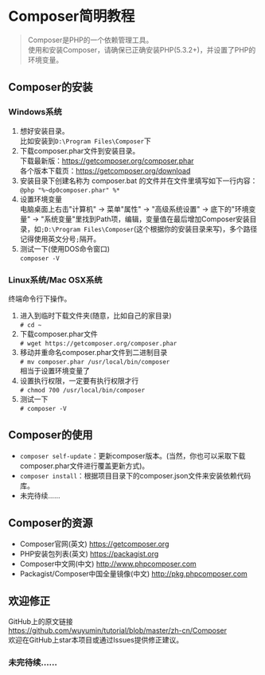 # Composer简明教程

> Composer是PHP的一个依赖管理工具。  
> 使用和安装Composer，请确保已正确安装PHP(5.3.2+)，并设置了PHP的环境变量。  

## Composer的安装
### Windows系统
1. 想好安装目录。  
比如安装到`D:\Program Files\Composer`下  
2. 下载composer.phar文件到安装目录。  
下载最新版：<https://getcomposer.org/composer.phar>  
各个版本下载页：<https://getcomposer.org/download>  
3. 安装目录下创建名称为 composer.bat 的文件并在文件里填写如下一行内容：  
`@php "%~dp0composer.phar" %*`  
4. 设置环境变量  
电脑桌面上右击"计算机" -> 菜单"属性" -> "高级系统设置" -> 底下的"环境变量" -> "系统变量"里找到Path项，编辑，变量值在最后增加Composer安装目录，如`;D:\Program Files\Composer`(这个根据你的安装目录来写)，多个路径记得使用英文分号`;`隔开。  
5. 测试一下(使用DOS命令窗口)  
`composer -V`  

### Linux系统/Mac OSX系统
终端命令行下操作。  
1. 进入到临时下载文件夹(随意，比如自己的家目录)  
`# cd ~`  
2. 下载composer.phar文件  
`# wget https://getcomposer.org/composer.phar`  
3. 移动并重命名composer.phar文件到二进制目录  
`# mv composer.phar /usr/local/bin/composer`  
相当于设置环境变量了  
4. 设置执行权限，一定要有执行权限才行  
`# chmod 700 /usr/local/bin/composer`  
5. 测试一下  
`# composer -V`  

## Composer的使用
- `composer self-update`：更新composer版本。(当然，你也可以采取下载composer.phar文件进行覆盖更新方式)。
- `composer install`：根据项目目录下的composer.json文件来安装依赖代码库。
- 未完待续……

## Composer的资源
- Composer官网(英文) <https://getcomposer.org>
- PHP安装包列表(英文) <https://packagist.org>
- Composer中文网(中文) <http://www.phpcomposer.com>
- Packagist/Composer中国全量镜像(中文) <http://pkg.phpcomposer.com>

## 欢迎修正
GitHub上的原文链接  
<https://github.com/wuyumin/tutorial/blob/master/zh-cn/Composer>  
欢迎在GitHub上star本项目或通过Issues提供修正建议。  

### 未完待续……